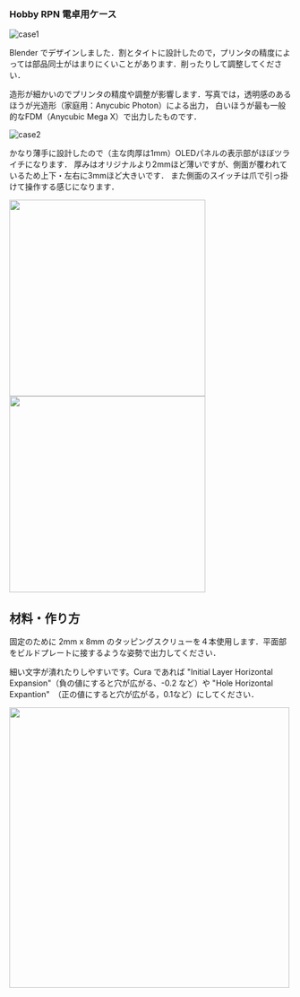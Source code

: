 ### Hobby RPN 電卓用ケース

![case1](https://user-images.githubusercontent.com/86639425/126858002-d30cc380-30f6-459b-919d-26c7947bd335.jpg)

Blender でデザインしました．割とタイトに設計したので，プリンタの精度によっては部品同士がはまりにくいことがあります．削ったりして調整してください．

造形が細かいのでプリンタの精度や調整が影響します．写真では，透明感のあるほうが光造形（家庭用：Anycubic Photon）による出力，
白いほうが最も一般的なFDM（Anycubic Mega X）で出力したものです．

![case2](https://user-images.githubusercontent.com/86639425/126858029-312147b4-4608-409f-9e30-fbac8d427348.jpg)

かなり薄手に設計したので（主な肉厚は1mm）OLEDパネルの表示部がほぼツライチになります．
厚みはオリジナルより2mmほど薄いですが、側面が覆われているため上下・左右に3mmほど大きいです．
また側面のスイッチは爪で引っ掛けて操作する感じになります．

<img height="350" src="https://user-images.githubusercontent.com/86639425/126858043-2a68fc1f-06ba-476a-8283-ab5e1a94ae54.jpg"> <img height="350" src="https://user-images.githubusercontent.com/86639425/126889916-7620989d-2195-4d2f-95a0-b088c8ec1384.jpg">

## 材料・作り方

固定のために 2mm x 8mm のタッピングスクリューを４本使用します．平面部をビルドプレートに接するような姿勢で出力してください．

細い文字が潰れたりしやすいです。Cura であれば "Initial Layer Horizontal Expansion"（負の値にすると穴が広がる、-0.2 など）や
"Hole Horizontal Expantion"　（正の値にすると穴が広がる，0.1など）にしてください．

<img width="500" src="https://user-images.githubusercontent.com/86639425/126858054-ffea1137-84ab-4712-97ba-c734e60ee0c0.jpg">
